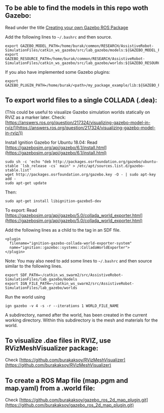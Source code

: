 ## To be able to find the models in this repo woth Gazebo:
Read under the title [Creating your own Gazebo ROS Package](http://gazebosim.org/tutorials?tut=ros_roslaunch)

Add the following lines to `~/.bashrc` and then source.
```
export GAZEBO_MODEL_PATH=/home/burak/common/RESEARCH/AssistiveRobot-SimulationFiles/catkin_ws_gazebo/src/lab_gazebo/models:${GAZEBO_MODEL_PATH}
export GAZEBO_RESOURCE_PATH=/home/burak/common/RESEARCH/AssistiveRobot-SimulationFiles/catkin_ws_gazebo/src/lab_gazebo/worlds:${GAZEBO_RESOURCE_PATH}
```

If you also have implemented some Gazebo plugins:
```
export GAZEBO_PLUGIN_PATH=/home/burak/<path>/my_package_example/lib:${GAZEBO_PLUGIN_PATH}
```

## To export world files to a single COLLADA (.dea):
(This could be useful to visualize Gazebo simulation worlds statically on RVIZ as a marker later. Check: [https://answers.ros.org/question/217324/visualizing-gazebo-model-in-rviz/](https://answers.ros.org/question/217324/visualizing-gazebo-model-in-rviz/))


Install Ignition Gazebo for Ubuntu 18.04:
Read [https://gazebosim.org/api/gazebo/6.1/install.html](https://gazebosim.org/api/gazebo/6.1/install.html)

```
sudo sh -c 'echo "deb http://packages.osrfoundation.org/gazebo/ubuntu-stable `lsb_release -cs` main" > /etc/apt/sources.list.d/gazebo-stable.list'
wget http://packages.osrfoundation.org/gazebo.key -O - | sudo apt-key add -
sudo apt-get update
```

Then:
```
sudo apt-get install libignition-gazebo5-dev
```

To export:
Read [https://gazebosim.org/api/gazebo/5.0/collada_world_exporter.html](https://gazebosim.org/api/gazebo/5.0/collada_world_exporter.html)

Add the following lines as a child to the <world> tag in an SDF file.
```
<plugin
  filename="ignition-gazebo-collada-world-exporter-system"
  name="ignition::gazebo::systems::ColladaWorldExporter">
</plugin>
```

Note: You may also need to add some lines to `~/.bashrc` and then source similar to the following lines.
```
export SDF_PATH=~/catkin_ws_swarm2/src/AssistiveRobot-SimulationFiles/lab_gazebo/models
export IGN_FILE_PATH=~/catkin_ws_swarm2/src/AssistiveRobot-SimulationFiles/lab_gazebo/worlds
```

Run the world using
```
ign gazebo -v 4 -s -r --iterations 1 WORLD_FILE_NAME
```

A subdirectory, named after the world, has been created in the current working directory. Within this subdirectory is the mesh and materials for the world.

## To visualize .dae files in RVIZ, use RVizMeshVisualizer package:
Check [https://github.com/burakaksoy/RVizMeshVisualizer](https://github.com/burakaksoy/RVizMeshVisualizer)

## To create a ROS Map file (map.pgm and map.yaml) from a .world file:
Check [https://github.com/burakaksoy/gazebo_ros_2d_map_plugin.git](https://github.com/burakaksoy/gazebo_ros_2d_map_plugin.git)

